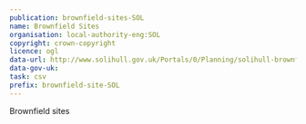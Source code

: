 ```yaml
---
publication: brownfield-sites-SOL
name: Brownfield Sites
organisation: local-authority-eng:SOL
copyright: crown-copyright
licence: ogl
data-url: http://www.solihull.gov.uk/Portals/0/Planning/solihull-brownfield-register_2018-03-23.csv
data-gov-uk: 
task: csv
prefix: brownfield-site-SOL
---
```


Brownfield sites

